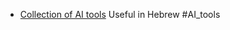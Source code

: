 - [Collection of AI tools](https://macam.ac.il/category/%D7%91%D7%99%D7%A0%D7%94-%D7%9E%D7%9C%D7%90%D7%9B%D7%95%D7%AA%D7%99%D7%AA/) Useful in Hebrew #AI_tools